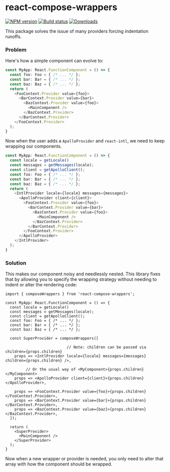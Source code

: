 react-compose-wrappers
===

[![NPM version][npm-image]][npm-url]
[![Build status][travis-image]][travis-url]
[![Downloads][downloads-image]][downloads-url]

This package solves the issue of many providers forcing indentation runoffs.

### Problem

Here's how a simple component can evolve to:

```ts
const MyApp: React.FunctionComponent = () => {
  const foo: Foo = { /* ... */ };
  const bar: Bar = { /* ... */ };
  const baz: Baz = { /* ... */ };
  return (
    <FooContext.Provider value={foo}>
      <BarContext.Provider value={bar}>
        <BazContext.Provider value={foo}>
          <MainComponent />
        </BazContext.Provider>
      </BarContext.Provider>
    </FooContext.Provider>
  );
}
```

Now when the user adds a `ApolloProvider` and `react-intl`, we need to keep wrapping our components.

```ts
const MyApp: React.FunctionComponent = () => {
  const locale = getLocale()
  const messages = getMessages(locale);
  const client = getApolloClient();
  const foo: Foo = { /* ... */ };
  const bar: Bar = { /* ... */ };
  const baz: Baz = { /* ... */ };
  return (
    <IntlProvider locale={locale} messages={messages}>
      <ApolloProvider client={client}>
        <FooContext.Provider value={foo}>
          <BarContext.Provider value={bar}>
            <BazContext.Provider value={foo}>
              <MainComponent />
            </BazContext.Provider>
          </BarContext.Provider>
        </FooContext.Provider>
      </ApolloProvider>
    </IntlProvider>
  );
}
```

### Solution

This makes our component noisy and needlessly nested. This library fixes that by allowing you to specify the wrapping strategy without needing to indent or alter the rendering code:

```tsx
import { composeWrappers } from 'react-compose-wrappers';

const MyApp: React.FunctionComponent = () => {
  const locale = getLocale()
  const messages = getMessages(locale);
  const client = getApolloClient();
  const foo: Foo = { /* ... */ };
  const bar: Bar = { /* ... */ };
  const baz: Baz = { /* ... */ };

  const SuperProvider = composeWrappers([

                           // Note: children can be passed via children={props.children}
    props => <IntlProvider locale={locale} messages={messages} children={props.children} />,

         // Or the usual way of <MyComponent>{props.children}</MyComponent>
    props => <ApolloProvider client={client}>{props.children}</ApolloProvider>,

    props => <FooContext.Provider value={foo}>{props.children}</FooContext.Provider>,
    props => <BarContext.Provider value={bar}>{props.children}</BarContext.Provider>,
    props => <BazContext.Provider value={baz}>{props.children}</BazContext.Provider>,
  ]);

  return (
    <SuperProvider>
      <MainComponent />
    </SuperProvider>
  );
}
```

Now when a new wrapper or provider is needed, you only need to alter that array with how the component should be wrapped.

[npm-image]: https://img.shields.io/npm/v/react-compose-wrappers.svg?style=flat-square
[npm-url]: https://npmjs.org/package/react-compose-wrappers
[travis-image]: https://img.shields.io/travis/kolodny/react-compose-wrappers.svg?style=flat-square
[travis-url]: https://travis-ci.org/kolodny/react-compose-wrappers
[downloads-image]: http://img.shields.io/npm/dm/react-compose-wrappers.svg?style=flat-square
[downloads-url]: https://npmjs.org/package/react-compose-wrappers
